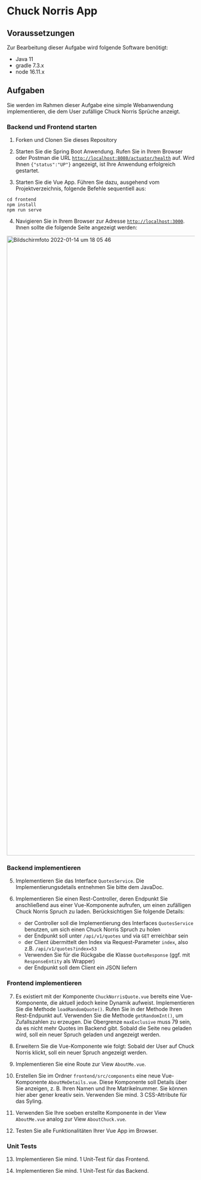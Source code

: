# Chuck Norris App

## Voraussetzungen

Zur Bearbeitung dieser Aufgabe wird folgende Software benötigt:

- Java 11
- gradle 7.3.x
- node 16.11.x

## Aufgaben

Sie werden im Rahmen dieser Aufgabe eine simple Webanwendung implementieren, die dem User zufällige Chuck Norris Sprüche anzeigt.

### Backend und Frontend starten

1. Forken und Clonen Sie dieses Repository

2. Starten Sie die Spring Boot Anwendung. Rufen Sie in Ihrem Browser oder Postman die URL [`http://localhost:8080/actuator/health`](http://localhost:8080/actuator/health) auf. Wird Ihnen `{"status":"UP"}` angezeigt, ist Ihre Anwendung erfolgreich gestartet.

3. Starten Sie die Vue App. Führen Sie dazu, ausgehend vom Projektverzeichnis, folgende Befehle sequentiell aus:

```shell
cd frontend
npm install
npm run serve
```

4. Navigieren Sie in Ihrem Browser zur Adresse [`http://localhost:3000`](http://localhost:3000). Ihnen sollte die folgende Seite angezeigt werden:

<img width="1656" alt="Bildschirmfoto 2022-01-14 um 18 05 46" src="https://user-images.githubusercontent.com/81008192/149558236-0273d818-abb1-432a-8f50-7673361c8ccd.png">

### Backend implementieren

5. Implementieren Sie das Interface `QuotesService`. Die Implementierungsdetails entnehmen Sie bitte dem JavaDoc.

6. Implementieren Sie einen Rest-Controller, deren Endpunkt Sie anschließend aus einer Vue-Komponente aufrufen, um einen zufälligen Chuck Norris Spruch zu laden. Berücksichtigen Sie folgende Details:

    - der Controller soll die Implementierung des Interfaces `QuotesService` benutzen, um sich einen Chuck Norris Spruch zu holen
    - der Endpunkt soll unter `/api/v1/quotes` und via `GET` erreichbar sein
    - der Client übermittelt den Index via Request-Parameter `index`, also z.B. `/api/v1/quotes?index=53`
    - Verwenden Sie für die Rückgabe die Klasse `QuoteResponse` (ggf. mit `ResponseEntity` als Wrapper)
    - der Endpunkt soll dem Client ein JSON liefern
    
### Frontend implementieren

7. Es existiert mit der Komponente `ChuckNorrisQuote.vue` bereits eine Vue-Komponente, die aktuell jedoch keine 
Dynamik aufweist. Implementieren Sie die Methode `loadRandomQuote()`. Rufen Sie in der Methode Ihren Rest-Endpunkt auf. 
Verwenden Sie die Methode `getRandomInt()`, um Zufallszahlen zu erzeugen. Die Obergrenze `maxExclusive` muss 79 sein, 
da es nicht mehr Quotes im Backend gibt. Sobald die Seite neu geladen wird, soll ein neuer Spruch geladen und angezeigt werden.


8. Erweitern Sie die Vue-Komponente wie folgt: Sobald der User auf Chuck Norris klickt, soll ein neuer Spruch angezeigt werden.


9. Implementieren Sie eine Route zur View `AboutMe.vue`.


10. Erstellen Sie im Ordner `frontend/src/components` eine neue Vue-Komponente `AboutMeDetails.vue`. 
Diese Komponente soll Details über Sie anzeigen, z. B. Ihren Namen und Ihre Matrikelnummer.
Sie können hier aber gener kreativ sein. Verwenden Sie mind. 3 CSS-Attribute für das Syling.


11. Verwenden Sie Ihre soeben erstellte Komponente in der View `AboutMe.vue` analog zur View `AboutChuck.vue`. 


12. Testen Sie alle Funktionalitäten Ihrer Vue App im Browser.


### Unit Tests

13. Implementieren Sie mind. 1 Unit-Test für das Frontend.

14. Implementieren Sie mind. 1 Unit-Test für das Backend.
